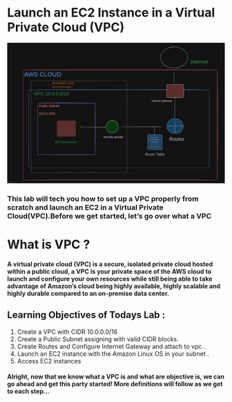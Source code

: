 # Launch an EC2 Instance in a Virtual Private Cloud (VPC) 
![alt text](image.png)

### This lab  will tech you how to set up a VPC properly from scratch and launch an EC2 in a Virtual Private Cloud(VPC).Before we get started, let’s go over what a VPC

# What is VPC ? 
#### A virtual private cloud (VPC) is a secure, isolated private cloud hosted within a public cloud, a VPC is your private space of the AWS cloud to launch and configure your own resources while still being able to take advantage of Amazon’s cloud being highly available, highly scalable and highly durable compared to an on-premise data center.

## Learning Objectives of Todays Lab : 
1. Create a VPC with CIDR 10.0.0.0/16 
2. Create a Public Subnet assigning with valid CIDR blocks.
3. Create Routes and Configure Internet Gateway and attach to vpc .
4. Launch an EC2 instance with the Amazon Linux OS in your subnet .
5. Access EC2 instances

#### Alright, now that we know what a VPC is and what are objective is, we can go ahead and get this party started! More definitions will follow as we get to each step…
